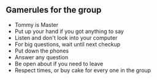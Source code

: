 ## Gamerules for the group
- Tommy is Master
- Put up your hand if you got anything to say
- Listen and don't look into your computer
- For big questions, wait until next checkup
- Put down the phones
- Answer any question
- Be open about if you need to leave
- Respect times, or buy cake for every one in the group
